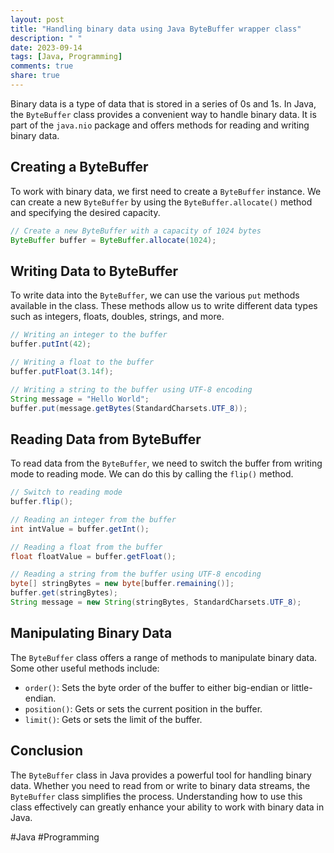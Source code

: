 ```yaml
---
layout: post
title: "Handling binary data using Java ByteBuffer wrapper class"
description: " "
date: 2023-09-14
tags: [Java, Programming]
comments: true
share: true
---
```


Binary data is a type of data that is stored in a series of 0s and 1s. In Java, the `ByteBuffer` class provides a convenient way to handle binary data. It is part of the `java.nio` package and offers methods for reading and writing binary data.

## Creating a ByteBuffer

To work with binary data, we first need to create a `ByteBuffer` instance. We can create a new `ByteBuffer` by using the `ByteBuffer.allocate()` method and specifying the desired capacity.

```java
// Create a new ByteBuffer with a capacity of 1024 bytes
ByteBuffer buffer = ByteBuffer.allocate(1024);
```

## Writing Data to ByteBuffer

To write data into the `ByteBuffer`, we can use the various `put` methods available in the class. These methods allow us to write different data types such as integers, floats, doubles, strings, and more.

```java
// Writing an integer to the buffer
buffer.putInt(42);

// Writing a float to the buffer
buffer.putFloat(3.14f);

// Writing a string to the buffer using UTF-8 encoding
String message = "Hello World";
buffer.put(message.getBytes(StandardCharsets.UTF_8));
```

## Reading Data from ByteBuffer

To read data from the `ByteBuffer`, we need to switch the buffer from writing mode to reading mode. We can do this by calling the `flip()` method.

```java
// Switch to reading mode
buffer.flip();

// Reading an integer from the buffer
int intValue = buffer.getInt();

// Reading a float from the buffer
float floatValue = buffer.getFloat();

// Reading a string from the buffer using UTF-8 encoding
byte[] stringBytes = new byte[buffer.remaining()];
buffer.get(stringBytes);
String message = new String(stringBytes, StandardCharsets.UTF_8);
```

## Manipulating Binary Data

The `ByteBuffer` class offers a range of methods to manipulate binary data. Some other useful methods include:

- `order()`: Sets the byte order of the buffer to either big-endian or little-endian.
- `position()`: Gets or sets the current position in the buffer.
- `limit()`: Gets or sets the limit of the buffer.

## Conclusion

The `ByteBuffer` class in Java provides a powerful tool for handling binary data. Whether you need to read from or write to binary data streams, the `ByteBuffer` class simplifies the process. Understanding how to use this class effectively can greatly enhance your ability to work with binary data in Java.

#Java #Programming